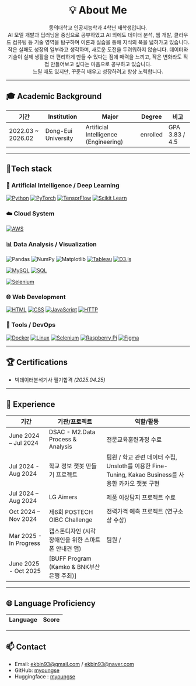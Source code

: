 <h1 align="center"> 💡 About Me </h1>

<p align="center">
동의대학교 인공지능학과 4학년 재학생입니다.<br>
AI 모델 개발과 딥러닝을 중심으로 공부하였고 AI 외에도 데이터 분석, 웹 개발, 클라우드 컴퓨팅 등 기술 영역을 탐구하며 이론과 실습을 통해 지식의 폭을 넓혀가고 있습니다. 
작은 실패도 성장의 일부라고 생각하며, 새로운 도전을 두려워하지 않습니다. 데이터와 기술이 실제 생활을 더 편리하게 만들 수 있다는 점에 매력을 느끼고, 작은 변화라도 직접 만들어보고 싶다는 마음으로 공부하고 있습니다.<br>
느릴 때도 있지만, 꾸준히 배우고 성장하려고 항상 노력합니다.

</p>


---

## 🎓 Academic Background
| 기간               | Institution                          | Major                                | Degree    | 비고            |
|-----------------|----------------------------------|-------------------------------------|----------|----------------|
| 2022.03 ~ 2026.02 | Dong-Eui University              | Artificial Intelligence (Engineering) | enrolled | GPA 3.83 / 4.5  |

---

## 🚀Tech stack

### 🧠 Artificial Intelligence / Deep Learning
[![Python](https://img.shields.io/badge/Python-3776AB?style=plastic&logo=python&logoColor=white)](https://www.python.org/)
[![PyTorch](https://img.shields.io/badge/PyTorch-EE4C2C?style=plastic&logo=pytorch&logoColor=white)](https://pytorch.org/)
[![TensorFlow](https://img.shields.io/badge/TensorFlow-FF6F00?style=plastic&logo=tensorflow&logoColor=white)](https://www.tensorflow.org/)
[![Scikit Learn](https://img.shields.io/badge/Scikit--Learn-F7931E?style=plastic&logo=scikit-learn&logoColor=white)](https://scikit-learn.org/)

### ☁️ Cloud System
[![AWS](https://img.shields.io/badge/AWS-%23FF9900.svg?logo=amazon-web-services&logoColor=white)](#)

### 📊 Data Analysis / Visualization
![Pandas](https://img.shields.io/badge/Pandas-150458?style=plastic&logo=pandas&logoColor=white)
![NumPy](https://img.shields.io/badge/NumPy-013243?style=plastic&logo=numpy&logoColor=white)
![Matplotlib](https://img.shields.io/badge/Matplotlib-11557C?style=plastic&logo=matplotlib&logoColor=white)
[![Tableau](https://img.shields.io/badge/Tableau-E97627?style=plastic&logo=tableau&logoColor=white)](https://www.tableau.com/)
[![D3.js](https://img.shields.io/badge/D3.js-F9A03C?style=plastic&logo=d3.js&logoColor=white)](https://d3js.org/)

[![MySQL](https://img.shields.io/badge/MySQL-4479A1?style=plastic&logo=mysql&logoColor=white)](https://www.mysql.com/)
[![SQL](https://img.shields.io/badge/SQL-003B57?style=plastic&logo=postgresql&logoColor=white)](https://en.wikipedia.org/wiki/SQL)

[![Selenium](https://img.shields.io/badge/Selenium-43B02A?style=plastic&logo=selenium&logoColor=white)](https://www.selenium.dev/)

### 🌐 Web Development
[![HTML](https://img.shields.io/badge/HTML5-E34F26?style=plastic&logo=html5&logoColor=white)](https://developer.mozilla.org/en-US/docs/Web/HTML)
[![CSS](https://img.shields.io/badge/CSS3-1572B6?style=plastic&logo=css3&logoColor=white)](https://developer.mozilla.org/en-US/docs/Web/CSS)
[![JavaScript](https://img.shields.io/badge/JavaScript-F7DF1E?style=plastic&logo=javascript&logoColor=black)](https://developer.mozilla.org/en-US/docs/Web/JavaScript)
[![HTTP](https://img.shields.io/badge/HTTP-005571?style=plastic&logo=httpie&logoColor=white)](https://developer.mozilla.org/en-US/docs/Web/HTTP)

### 🔧 Tools / DevOps
[![Docker](https://img.shields.io/badge/Docker-2496ED?style=plastic&logo=docker&logoColor=white)](https://www.docker.com/)
[![Linux](https://img.shields.io/badge/Linux-FCC624?style=plastic&logo=linux&logoColor=black)](https://www.linux.org/)
[![Selenium](https://img.shields.io/badge/Selenium-43B02A?style=plastic&logo=selenium&logoColor=white)](https://www.selenium.dev/)
[![Raspberry Pi](https://img.shields.io/badge/Raspberry%20Pi-C51A4A?style=plastic&logo=raspberry-pi&logoColor=white)](https://www.raspberrypi.com/)
[![Figma](https://img.shields.io/badge/Figma-F24E1E?style=plastic&logo=figma&logoColor=white)](https://www.figma.com/)

---

## 🏆 Certifications
- 빅데이터분석기사 필기합격 *(2025.04.25)*

---

## 💼 Experience
| 기간                    | 기관/프로젝트                                | 역할/활동                           |
|-----------------------|----------------------------------------|------------------------------------|
| June 2024 – Jul 2024    | DSAC - M2.Data Process & Analysis    | 전문교육훈련과정 수료 |
| Jul 2024 - Aug 2024     | 학교 정보 챗봇 만들기 프로젝트         | 팀원 / 학교 관련 데이터 수집, Unsloth를 이용한 Fine-Tuning, Kakao Business를 사용한 카카오 챗봇 구현|
| Jul 2024 – Aug 2024     | LG Aimers                            | 제품 이상탐지 프로젝트 수료            |
| Oct 2024 – Nov 2024     | 제6회 POSTECH OIBC Challenge         | 전력가격 예측 프로젝트 (연구소상 수상) |
| Mar 2025 - In Progress  | 캡스톤디자인 (시각장애인을 위한 스마트폰 안내견 앱) | 팀원 / |
| June 2025 - Oct 2025    | [BUFF Program (Kamko & BNK부산은행 주최)] |                                 |

---

## 🌐 Language Proficiency
| Language  | Score |
|-----------|-------|

---

## 📫 Contact
- Email: ekbin93@gmail.com / ekbin93@naver.com  
- GitHub: [myoungse](https://github.com/myoungse)
- Huggingface : [myoungse](https://huggingface.co/myoungse)
